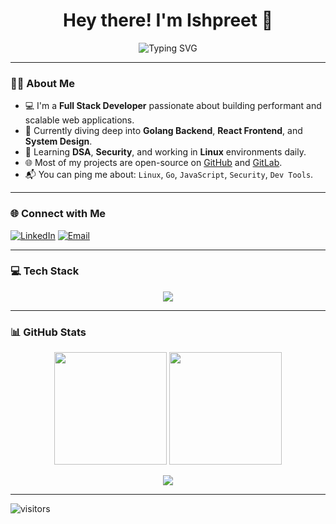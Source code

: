<h1 align="center">Hey there! I'm Ishpreet 👋</h1>
<p align="center">
  <img src="https://readme-typing-svg.herokuapp.com?font=Fira+Code&size=22&pause=1000&color=58A6FF&center=true&vCenter=true&width=500&lines=Full+Stack+Developer;Golang+%7C+React+%7C+Linux+%7C+JavaScript;Learning+Everyday+%F0%9F%93%9A;Open+Source+Contributor" alt="Typing SVG" />
</p>

---

### 🙋‍♂️ About Me

- 💻 I'm a **Full Stack Developer** passionate about building performant and scalable web applications.
- 🔁 Currently diving deep into **Golang Backend**, **React Frontend**, and **System Design**.
- 🧠 Learning **DSA**, **Security**, and working in **Linux** environments daily.
- 🌐 Most of my projects are open-source on [GitHub](https://github.com/ishpreet404) and [GitLab](https://gitlab.com/).
- 📬 You can ping me about: `Linux`, `Go`, `JavaScript`, `Security`, `Dev Tools`.

---

### 🌐 Connect with Me

[![LinkedIn](https://img.shields.io/badge/LinkedIn-%230077B5.svg?style=flat&logo=linkedin&logoColor=white)](https://linkedin.com/in/ishpreet-singh-30435828b)
[![Email](https://img.shields.io/badge/Email-D14836?style=flat&logo=gmail&logoColor=white)](mailto:ishpreet@outlook.in)

---

### 💻 Tech Stack

<div align="center">
  <img src="https://skillicons.dev/icons?i=go,js,ts,react,nodejs,express,cpp,java,html,css,tailwind,postgres,mysql,mongodb,vite,babel,linux,git" />
</div>

---

### 📊 GitHub Stats

<p align="center">
  <img src="https://github-readme-stats.vercel.app/api?username=ishpreet404&theme=molokai&hide_border=false&include_all_commits=true&count_private=true" height="180em" />
  <img src="https://github-readme-stats.vercel.app/api/top-langs/?username=ishpreet404&theme=molokai&hide_border=false&layout=compact" height="180em" />
</p>

<p align="center">
  <img src="https://github-readme-streak-stats.herokuapp.com/?user=ishpreet404&theme=molokai&hide_border=false&v=1" />
</p>


---





<!-- Optional Visitor Badge -->
![visitors](https://komarev.com/ghpvc/?username=ishpreet404&label=Profile+Views&color=58A6FF&style=flat-square) 
